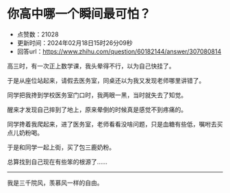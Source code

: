 # 你高中哪一个瞬间最可怕？
- 点赞数：21028
- 更新时间：2024年02月18日15时26分09秒
- 回答url：https://www.zhihu.com/question/60182144/answer/307080814
<body>
 <p data-pid="sbnl9ed-">高三时，有一次正上数学课，我头晕得不行，以为自己快挂了。</p>
 <p data-pid="h5DTOsF6">于是从座位站起来，请假去医务室，同桌还以为我又发现老师哪里讲错了。</p>
 <p data-pid="cpUGejY1">同学把我搀到学校医务室门口时，我两眼一黑，当时就失去了知觉。</p>
 <p data-pid="xLEhABC4">醒来才发现自己摔到了地上，原来晕倒的时候真是感觉不到疼痛的。</p>
 <p data-pid="c4R2hods">同学搀着我爬起来，进了医务室，老师看看没啥问题，只是血糖有些低，嘱咐去买点儿奶粉喝。</p>
 <p data-pid="Ehck0fB3">于是和同学一起上街，买了包三鹿奶粉。</p>
 <p data-pid="mDsL7ZWI">总算找到自己现在有些笨的根源了……</p>
 <hr>
 <p data-pid="9rbX8CxX">我是三千院风，羡慕风一样的自由。</p>
</body>